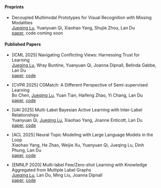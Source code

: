 #### Preprints
- Decoupled Multimodal Prototypes for Visual Recognition with Missing Modalities \
  <u>Jueqing Lu</u>, Yuanyuan Qi, Xiaohao Yang, Shujie Zhou, Lan Du \
  <a href="https://arxiv.org/abs/2505.08283">paper</a>, code coming soon

#### Published Papers

- [ICML 2025] Navigating Conflicting Views: Harnessing Trust for Learning \
  <u>Jueqing Lu</u>, Wray Buntine, Yuanyuan Qi, Joanna Dipnall, Belinda Gabbe, Lan Du \
  <a href="https://arxiv.org/abs/2406.00958">paper</a>, <a href="https://github.com/OverfitFlow/Trust4Conflict">code</a>

- [CVPR 2025] CGMatch: A Different Perspective of Semi-supervised Learning \
  Bo Chen, <u>Jueqing Lu</u>, Yuan Tian, Haifeng Zhao, Yi Chang, Lan Du \
  <a href="https://arxiv.org/abs/2503.02231">paper</a>, <a href="https://github.com/BoCheng-96/CGMatch">code</a>

- [UAI 2025] Multi-Label Bayesian Active Learning with Inter-Label Relationships \
  Yuanyuan Qi, <u>Jueqing Lu</u>, Xiaohao Yang, Joanne Enticott, Lan Du \
  <a href="https://arxiv.org/abs/2411.17941">paper</a>, <a href="https://github.com/qijindou/CRAB">code</a>

- [ACL 2025] Neural Topic Modeling with Large Language Models in the Loop \
  Xiaohao Yang, He Zhao, Weijie Xu, Yuanyuan Qi, Jueqing Lu, Dinh Phung, Lan Du \
  <a href="https://aclanthology.org/2025.acl-long.70.pdf">paper</a>, <a href="https://github.com/Xiaohao-Yang/LLM-ITL">code</a>

- [EMNLP 2020] Multi-label Few/Zero-shot Learning with Knowledge Aggregated from Multiple Label Graphs \
  <u>Jueqing Lu</u>, Lan Du, Ming Liu, Joanna Dipnall \
  <a href="https://arxiv.org/abs/2010.07459">paper</a>, <a href="https://github.com/OverfitFlow/KAMG">code</a>
